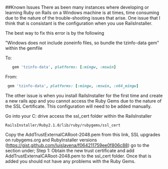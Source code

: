 ##Known Issues
There as been many instances where developing or learning Ruby on Rails on a Windows machine is at times, time consuming due to the nature of the trouble-shooting issues that arise. One issue that I think that is consistant is the configuration when you use RailsInstaller. 

The best way to fix this error is by the following

"Windows does not include zoneinfo files, so bundle the tzinfo-data gem" within the gemfile

To:
```ruby
   gem 'tzinfo-data', platforms: [:mingw, :mswin]
```
From:
```ruby
 gem 'tzinfo-data', platforms: [:mingw, :mswin, :x64_mingw]
```

The other issue is when you install RailsInstaller for the first time and create a new rails app and you cannot access the Ruby Gems due to the nature of the SSL Certificate. This configuration will need to be added manually. 

Go into your C: drive access the  ssl_cert folder within the RailsInstaller 

    RailsInstaller/Ruby2.1.0/lib/ruby/rubygems/ssl_cert

Copy the AddTrustExternalCARoot-2048.pem from this link, SSL upgrades on rubygems.org and RubyInstaller versions (https://gist.github.com/luislavena/f064211759ee0f806c88) go to the section under; Step 1: Obtain the new trust certificate and add AddTrustExternalCARoot-2048.pem to the ssl_cert folder. Once that is added you should not have any problems with the Ruby Gems. 
